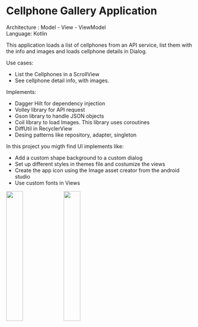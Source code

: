 # Cellphone Gallery Application
<p> Architecture : Model - View - ViewModel  <br>
Language: Kotlin<br>

<p>This application loads a list of cellphones from an API service, list them with the info and images and loads cellphone details in Dialog.</p>
Use cases:
<ul>
<li>List the Cellphones in a ScrollView</li>
<li>See cellphone detail info, with images.</li>
</ul>

Implements:<br></p>
<ul>
<li>Dagger Hilt for dependency injection</li>
<li>Volley library for API request</li>
<li>Gson library to handle JSON objects</li>
<li>Coil library to load Images. This library uses coroutines</li>
<li>DiffUtil in RecyclerView</li>
<li>Desing patterns like repository, adapter, singleton</li>
</ul>

</ul>
<p> In this project you migth find UI implements like:<p>
<ul>
<li>Add a custom shape background to a custom dialog</li>
<li>Set up different styles in themes file and costumize the views</li>
<li>Create the app icon using the  Image asset creator from the android studio</li>
<li>Use custom fonts in Views</li>
</ul>

<img src="https://user-images.githubusercontent.com/100162759/167012377-ff1a2561-2cfa-42a8-8c60-0de20f7870c8.png" width=30% height=30%>
<img src="https://user-images.githubusercontent.com/100162759/167012385-663ea53b-10f5-4447-b232-8c2c961fe91e.png" width=30% height=30%>

